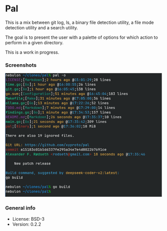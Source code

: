 # Pal

This is a mix between git log, ls, a binary file detection utility, a file mode detection utility and a search utility.

The goal is to present the user with a palette of options for which action to perform in a given directory.

This is a work in progress.

### Screenshots

![Screenshot](img/screenshot.png)

### General info

* License: BSD-3
* Version: 0.2.2
